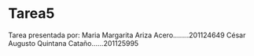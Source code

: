 Tarea5
=====

Tarea presentada por: 
Maria Margarita Ariza Acero........201124649
César Augusto Quintana Cataño......201125995 
